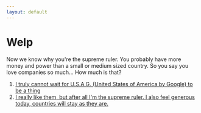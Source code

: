 ```yaml
---
layout: default
---
```


# Welp

Now we know why you're the supreme ruler. You probably have more money and power than a small or medium sized country. So you say you love companies so much... How much is that? 

1. [I truly cannot wait for U.S.A.G. (United States of America by Google) to be a thing](./scenario-5)
2. [I really like them, but after all I'm the supreme ruler. I also feel generous today, countries will stay as they are.](./scenario-6)
